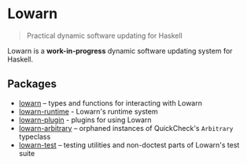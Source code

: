 # Lowarn

> Practical dynamic software updating for Haskell

Lowarn is a **work-in-progress** dynamic software updating system for Haskell.

## Packages

- [lowarn](core) – types and functions for interacting with Lowarn
- [lowarn-runtime](runtime) - Lowarn's runtime system
- [lowarn-plugin](plugin) - plugins for using Lowarn
- [lowarn-arbitrary](arbitrary) – orphaned instances of QuickCheck's `Arbitrary` typeclass
- [lowarn-test](test) – testing utilities and non-doctest parts of Lowarn's test suite
